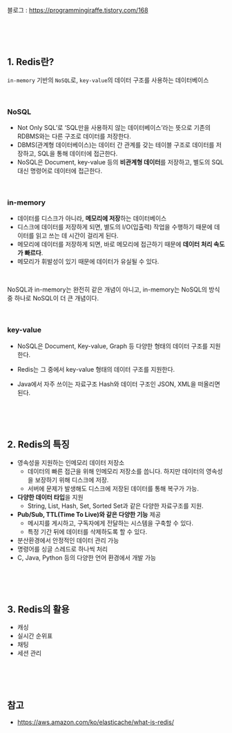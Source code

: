 블로그 : https://programmingiraffe.tistory.com/168

<br>
<br>
<br>

## 1. Redis란?

`in-memory` 기반의 `NoSQL`로, `key-value`의 데이터 구조를 사용하는 데이터베이스

<br>

### NoSQL

- Not Only SQL’로 ‘SQL만을 사용하지 않는 데이터베이스’라는 뜻으로 기존의 RDBMS와는 다른 구조로 데이터를 저장한다.
- DBMS(관계형 데이터베이스)는 데이터 간 관계를 갖는 테이블 구조로 데이터를 저장하고, SQL을 통해 데이터에 접근한다.
- NoSQL은 Document, key-value 등의 **비관계형 데이터**를 저장하고, 별도의 SQL 대신 명령어로 데이터에 접근한다.

<br>

### in-memory

- 데이터를 디스크가 아니라, **메모리에 저장**하는 데이터베이스
- 디스크에 데이터를 저장하게 되면, 별도의 I/O(입출력) 작업을 수행하기 때문에 데이터를 읽고 쓰는 데 시간이 걸리게 된다.
- 메모리에 데이터를 저장하게 되면, 바로 메모리에 접근하기 때문에 **데이터 처리 속도가 빠르다**.
- 메모리가 휘발성이 있기 때문에 데이터가 유실될 수 있다.

<br>

NoSQL과 in-memory는 완전히 같은 개념이 아니고, in-memory는 NoSQL의 방식 중 하나로 NoSQL이 더 큰 개념이다.

<br>

### key-value

- NoSQL은 Document, Key-value, Graph 등 다양한 형태의 데이터 구조를 지원한다.
- Redis는 그 중에서 key-value 형태의 데이터 구조를 지원한다.

- Java에서 자주 쓰이는 자료구조 Hash와 데이터 구조인 JSON, XML을 떠올리면 된다.

<br>
<br>
<br>

## 2. Redis의 특징

- 영속성을 지원하는 인메모리 데이터 저장소
  - 데이터의 빠른 접근을 위해 인메모리 저장소를 씁니다. 하지만 데이터의 영속성을 보장하기 위해 디스크에 저장.
  - 서버에 문제가 발생해도 디스크에 저장된 데이터를 통해 복구가 가능.
- **다양한 데이터 타입**을 지원
  - String, List, Hash, Set, Sorted Set과 같은 다양한 자료구조를 지원.
- **Pub/Sub, TTL(Time To Live)와 같은 다양한 기능** 제공
  - 메시지를 게시하고, 구독자에게 전달하는 시스템을 구축할 수 있다.
  - 특정 기간 뒤에 데이터를 삭제하도록 할 수 있다.
- 분산환경에서 안정적인 데이터 관리 가능
- 명령어를 싱글 스레드로 하나씩 처리
- C, Java, Python 등의 다양한 언어 환경에서 개발 가능

<br>
<br>
<br>

## 3. Redis의 활용

- 캐싱
- 실시간 순위표
- 채팅
- 세션 관리

<br>
<br>
<br>

## 참고

- https://aws.amazon.com/ko/elasticache/what-is-redis/
